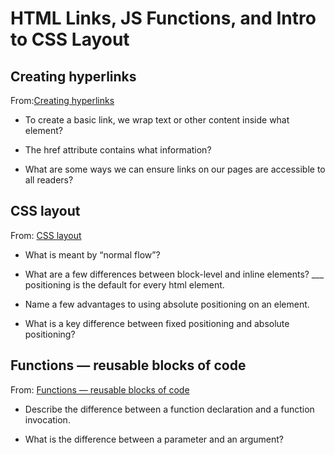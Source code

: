 # HTML Links, JS Functions, and Intro to CSS Layout

## Creating hyperlinks

From:[Creating hyperlinks](https://developer.mozilla.org/en-US/docs/Learn/HTML/Introduction_to_HTML/Creating_hyperlinks)






- To create a basic link, we wrap text or other content inside what element?

- The href attribute contains what information?

- What are some ways we can ensure links on our pages are accessible to all readers?

## CSS layout

From: [CSS layout](https://developer.mozilla.org/en-US/docs/Learn/CSS/CSS_layout)








- What is meant by “normal flow”?

- What are a few differences between block-level and inline elements?
___ positioning is the default for every html element.

- Name a few advantages to using absolute positioning on an element.

- What is a key difference between fixed positioning and absolute positioning?

## Functions — reusable blocks of code

From: [Functions — reusable blocks of code](https://developer.mozilla.org/en-US/docs/Learn/JavaScript/Building_blocks/Functions)





- Describe the difference between a function declaration and a function invocation.

- What is the difference between a parameter and an argument?
